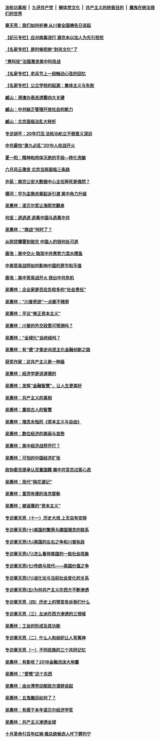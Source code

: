 

####  [法轮功真相](../../../../basic/blob/master/README.md?t=07070131) &nbsp;|&nbsp; [九评共产党](../../../../9ping.md/blob/master/README.md?t=07070131) &nbsp;|&nbsp; [解体党文化](../../../../jtdwh.md/blob/master/README.md?t=07070131)  &nbsp;|&nbsp; [共产主义的终极目的](../../../../gczydzjmd.md/blob/master/README.md?t=07070131) &nbsp;|&nbsp; [魔鬼在统治我们的世界](../../../../mgztzwmdsj.md/blob/master/README.md?t=07070131) 

#### [章天亮：我们如何祈祷 从川普全国祷告日说起](../pages/nsc423/n11944627.md?t=07070131) 

#### [【纪元专栏】应对病毒流行 渥京未以加人为先引担忧](../pages/nsc423/n11875714.md?t=07070131) 

#### [【名家专栏】是时候拒绝“封杀文化”了](../pages/nsc423/n11814093.md?t=07070131) 

#### [“黑科技”治国激发美中科技战](../pages/nsc423/n11638056.md?t=07070131) 

#### [【名家专栏】老兵节上一段触动心弦的回忆](../pages/nsc423/n11646016.md?t=07070131) 

#### [【名家专栏】公立学校的起源：集体主义与失败](../pages/nsc423/n11601833.md?t=07070131) 

#### [臧山：港澳办表态透露四大关键](../pages/nsc423/n11421628.md?t=07070131) 

#### [臧山：中共缺乏管理开放社会的能力](../pages/nsc423/n11407457.md?t=07070131) 

#### [臧山：北京面临治乱大转折](../pages/nsc423/n11406895.md?t=07070131) 

#### [专访胡平：20年打压 法轮功屹立不倒意义深远](../pages/nsc423/n11398800.md?t=07070131) 

#### [中共最怕“逢九必乱”2019人权战开火](../pages/nsc423/n11385248.md?t=07070131) 

#### [夏一阳：精神和肉体灭绝的手段—转化洗脑](../pages/nsc423/n11368250.md?t=07070131) 

#### [六月风云激变 北京当局面临三条路](../pages/nsc423/n11313668.md?t=07070131) 

#### [许茹：南京公安大数据中心主任猝死是偶然？](../pages/nsc423/n11064744.md?t=07070131) 

#### [横河：华为孟晚舟案起诉引渡 美中角力升级](../pages/nsc423/n11027230.md?t=07070131) 

#### [吴惠林：诺贝尔奖让海耶克翻身](../pages/nsc423/n10890049.md?t=07070131) 

#### [何坚：逃逃逃 逃离中国与逃离中共](../pages/nsc423/n10592891.md?t=07070131) 

#### [吴惠林：“商战”何时了？](../pages/nsc423/n10573558.md?t=07070131) 

#### [从网贷爆雷到股灾 中国人的钱何处可逃](../pages/nsc423/n10572800.md?t=07070131) 

#### [唐浩：美中交火 隐现中共黑势力混水摸鱼](../pages/nsc423/n10544040.md?t=07070131) 

#### [中美贸易战将如何影响中国的房市和币值](../pages/nsc423/n10543697.md?t=07070131) 

#### [唐浩：美中贸易战开火 烧出中共危机](../pages/nsc423/n10540126.md?t=07070131) 

#### [吴惠林：企业家是否应负较多的“社会责任”](../pages/nsc423/n10535022.md?t=07070131) 

#### [吴惠林：“川普奇迹”一点都不稀奇](../pages/nsc423/n10512808.md?t=07070131) 

#### [吴惠林：平议“修正资本主义”](../pages/nsc423/n10495724.md?t=07070131) 

#### [吴惠林：川普的外交政策可预测吗？](../pages/nsc423/n10462387.md?t=07070131) 

#### [吴惠林：“全球化”会终结吗？](../pages/nsc423/n10452838.md?t=07070131) 

#### [吴惠林：有“德”才能走向民主化金融创新之路](../pages/nsc423/n10432292.md?t=07070131) 

#### [获奖作家：这共产主义是一种癌](../pages/nsc423/n10431541.md?t=07070131) 

#### [吴惠林：经济学是讲道德的](../pages/nsc423/n10398014.md?t=07070131) 

#### [吴惠林：发挥“金融智慧”，让人生更美好](../pages/nsc423/n10375019.md?t=07070131) 

#### [吴惠林：共产主义的真相](../pages/nsc423/n10351394.md?t=07070131) 

#### [吴惠林：重拾古人的智慧](../pages/nsc423/n10337691.md?t=07070131) 

#### [吴惠林：理念永恒的《资本主义与自由》](../pages/nsc423/n10316274.md?t=07070131) 

#### [吴惠林：数位经济的美丽与哀愁](../pages/nsc423/n10292946.md?t=07070131) 

#### [吴惠林：美中经济战将开打？](../pages/nsc423/n10258825.md?t=07070131) 

#### [吴惠林：可怕的中国经济扩张](../pages/nsc423/n10219147.md?t=07070131) 

#### [政协委员提承认双重国籍 揭中共官员过客心态](../pages/nsc423/n10208809.md?t=07070131) 

#### [吴惠林：现代“桃花源记”](../pages/nsc423/n10185234.md?t=07070131) 

#### [吴惠林：富而有德的洛克斐勒](../pages/nsc423/n10142264.md?t=07070131) 

#### [吴惠林：被诬蔑的“资本主义”](../pages/nsc423/n10124816.md?t=07070131) 

#### [专访章天亮（十一）历史大戏 上天自有安排](../pages/nsc423/n10094905.md?t=07070131) 

#### [专访章天亮(十)美国的繁荣与建国理念的联系](../pages/nsc423/n10094899.md?t=07070131) 

#### [专访章天亮(九)美国的左右之争和川普执政](../pages/nsc423/n10094889.md?t=07070131) 

#### [专访章天亮(八)怎么看待美国的一些社会现象](../pages/nsc423/n10094857.md?t=07070131) 

#### [专访章天亮(七)传统与现代——美国价值之争](../pages/nsc423/n10093140.md?t=07070131) 

#### [专访章天亮(六)进化论与当前社会变化的关系](../pages/nsc423/n10092036.md?t=07070131) 

#### [专访章天亮(五)为何共产主义在西方不断渗透](../pages/nsc423/n10083620.md?t=07070131) 

#### [专访章天亮（四）历史上的预言告诉我们什么](../pages/nsc423/n10083606.md?t=07070131) 

#### [专访章天亮（三）左派在西方渗透的三领域](../pages/nsc423/n10081115.md?t=07070131) 

#### [吴惠林：工会的形成及其功能](../pages/nsc423/n10080633.md?t=07070131) 

#### [专访章天亮（二）什么人和组织让人背离神](../pages/nsc423/n10076637.md?t=07070131) 

#### [专访章天亮（一）不同民族的三个共同记忆](../pages/nsc423/n10074188.md?t=07070131) 

#### [吴惠林：有影呒？2018金融泡沫大地震](../pages/nsc423/n10040534.md?t=07070131) 

#### [吴惠林：“爱情”这个东西](../pages/nsc423/n10019423.md?t=07070131) 

#### [吴惠林：由台湾劳动部政次请辞说起](../pages/nsc423/n9979679.md?t=07070131) 

#### [吴惠林：五鬼搬运如何了？](../pages/nsc423/n9925338.md?t=07070131) 

#### [吴惠林：有感于本年诺贝尔经济学奖](../pages/nsc423/n9871883.md?t=07070131) 

#### [吴惠林：共产主义渗透全球](../pages/nsc423/n9812748.md?t=07070131) 

#### [十月革命引百年红祸 俄总统候选人吁下葬列宁](../pages/nsc423/n9810182.md?t=07070131) 

